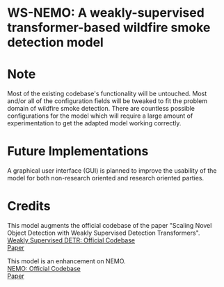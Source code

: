 # WS-NEMO: A weakly-supervised transformer-based wildfire smoke detection model

# Note
Most of the existing codebase's functionality will be untouched. Most and/or all of the configuration fields will be tweaked to fit the problem domain of wildfire smoke detection. There are countless possible configurations for the model which will require a large amount of experimentation to get the adapted model working correctly.

# Future Implementations
A graphical user interface (GUI) is planned to improve the usability of the model for both non-research oriented and research oriented parties.

# Credits
This model augments the official codebase of the paper "Scaling Novel Object Detection with Weakly Supervised Detection Transformers".\
[Weakly Supervised DETR: Official Codebase](https://github.com/tmlabonte/weakly-supervised-DETR)\
[Paper](https://arxiv.org/abs/2207.05205)

This model is an enhancement on NEMO.\
[NEMO: Official Codebase](https://github.com/SayBender/Nemo)\
[Paper](https://www.mdpi.com/2072-4292/14/16/3979)
